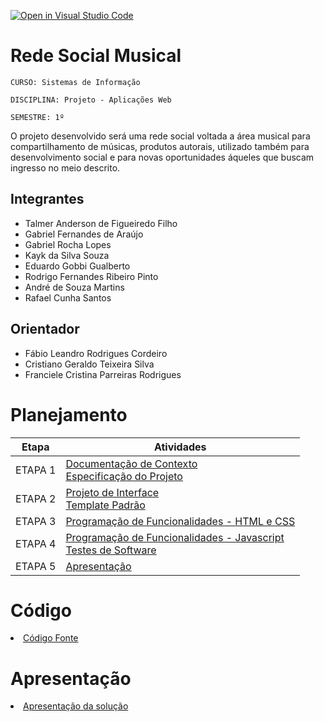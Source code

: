 [![Open in Visual Studio Code](https://classroom.github.com/assets/open-in-vscode-c66648af7eb3fe8bc4f294546bfd86ef473780cde1dea487d3c4ff354943c9ae.svg)](https://classroom.github.com/online_ide?assignment_repo_id=10303690&assignment_repo_type=AssignmentRepo)
# Rede Social Musical

`CURSO: Sistemas de Informação`

`DISCIPLINA: Projeto - Aplicações Web`

`SEMESTRE: 1º`

O projeto desenvolvido será uma rede social voltada a área musical para compartilhamento de músicas, produtos autorais, utilizado também para desenvolvimento social e para novas oportunidades áqueles que buscam ingresso no meio descrito.

## Integrantes
* Talmer Anderson de Figueiredo Filho
* Gabriel Fernandes de Araújo
* Gabriel Rocha Lopes
* Kayk da Silva Souza
* Eduardo Gobbi Gualberto
* Rodrigo Fernandes Ribeiro Pinto
* André de Souza Martins
* Rafael Cunha Santos 

## Orientador

* Fábio Leandro Rodrigues Cordeiro
* Cristiano Geraldo Teixeira Silva
* Franciele Cristina Parreiras Rodrigues

# Planejamento

| Etapa         | Atividades |
|  :----:   | ----------- |
| ETAPA 1         |[Documentação de Contexto](docs/context.md) <br> [Especificação do Projeto](docs/especification.md) |
| ETAPA 2         |[Projeto de Interface](docs/interface.md) <br> [Template Padrão](docs/template.md) |
| ETAPA 3         |[Programação de Funcionalidades - HTML e CSS](docs/development.md) |
| ETAPA 4        |[Programação de Funcionalidades - Javascript](docs/development.md) <br> [Testes de Software ](docs/tests.md) |
| ETAPA 5         | [Apresentação](presentation/README.md) |

# Código

<li><a href="src/README.md"> Código Fonte</a></li>

# Apresentação

<li><a href="presentation/README.md"> Apresentação da solução</a></li>

